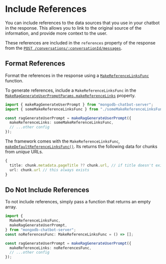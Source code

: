 # Include References

You can include references to the data sources that you use in your chatbot
in the response. This allows you to link to the original source of the information, and provide more context to the user.

These references are included in the `references` property of the response
from the [`POST /conversations/:conversationId/messages`](../openapi#operation/createConversation).

## Format References

Format the references in the response using a [`MakeReferenceLinksFunc`](../../reference/server/modules.md#makereferencelinksfunc) function.

To generate references, include a `MakeReferenceLinksFunc`
in the [`MakeRagGenerateUserPromptParams.makeReferenceLinks`](../../reference/server/interfaces/MakeRagGenerateUserPromptParams.md#makereferencelinks) property.

```ts
import { makeRagGenerateUserPrompt } from "mongodb-chatbot-server";
import { someMakeReferenceLinksFunc } from "./someMakeReferenceLinksFunc"; // example

const ragGenerateUserPrompt = makeRagGenerateUserPrompt({
  makeReferenceLinks: someMakeReferenceLinksFunc,
  // ...other config
});
```

The framework comes with the `MakeReferenceLinksFunc`, [`makeDefaultReferenceLinksFunc()`](../../reference/server/modules.md#makedefaultreferencelinksfunc). Its returns
the following data for chunks from _unique_ URLs.

```ts
{
  title: chunk.metadata.pageTitle ?? chunk.url, // if title doesn't exist, just put url
  url: chunk.url // this always exists
}
```

## Do Not Include References

To not include references, simply pass a function that returns an empty array.

```ts
import {
  MakeReferenceLinksFunc,
  makeRagGenerateUserPrompt,
} from "mongodb-chatbot-server";
const noReferencesFunc: MakeReferenceLinksFunc = () => [];

const ragGenerateUserPrompt = makeRagGenerateUserPrompt({
  makeReferenceLinks: noReferencesFunc,
  // ...other config
});
```
